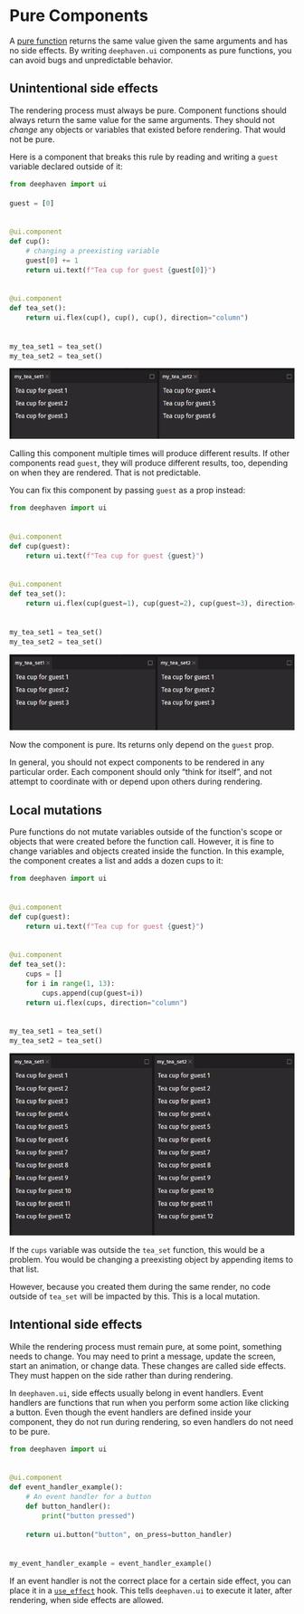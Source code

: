 # Pure Components

A [pure function](https://en.wikipedia.org/wiki/Pure_function) returns the same value given the same arguments and has no side effects. By writing `deephaven.ui` components as pure functions, you can avoid bugs and unpredictable behavior.

## Unintentional side effects

The rendering process must always be pure. Component functions should always return the same value for the same arguments. They should not _change_ any objects or variables that existed before rendering. That would not be pure.

Here is a component that breaks this rule by reading and writing a `guest` variable declared outside of it:

```python
from deephaven import ui

guest = [0]


@ui.component
def cup():
    # changing a preexisting variable
    guest[0] += 1
    return ui.text(f"Tea cup for guest {guest[0]}")


@ui.component
def tea_set():
    return ui.flex(cup(), cup(), cup(), direction="column")


my_tea_set1 = tea_set()
my_tea_set2 = tea_set()
```

![side effects](../_assets/pure_components1.png)

Calling this component multiple times will produce different results. If other components read `guest`, they will produce different results, too, depending on when they are rendered. That is not predictable.

You can fix this component by passing `guest` as a prop instead:

```python
from deephaven import ui


@ui.component
def cup(guest):
    return ui.text(f"Tea cup for guest {guest}")


@ui.component
def tea_set():
    return ui.flex(cup(guest=1), cup(guest=2), cup(guest=3), direction="column")


my_tea_set1 = tea_set()
my_tea_set2 = tea_set()
```

![side effects 2](../_assets/pure_components2.png)

Now the component is pure. Its returns only depend on the `guest` prop.

In general, you should not expect components to be rendered in any particular order. Each component should only “think for itself”, and not attempt to coordinate with or depend upon others during rendering.

## Local mutations

Pure functions do not mutate variables outside of the function's scope or objects that were created before the function call. However, it is fine to change variables and objects created inside the function. In this example, the component creates a list and adds a dozen cups to it:

```python
from deephaven import ui


@ui.component
def cup(guest):
    return ui.text(f"Tea cup for guest {guest}")


@ui.component
def tea_set():
    cups = []
    for i in range(1, 13):
        cups.append(cup(guest=i))
    return ui.flex(cups, direction="column")


my_tea_set1 = tea_set()
my_tea_set2 = tea_set()
```

![local mutations](../_assets/pure_components3.png)

If the `cups` variable was outside the `tea_set` function, this would be a problem. You would be changing a preexisting object by appending items to that list.

However, because you created them during the same render, no code outside of `tea_set` will be impacted by this. This is a local mutation.

## Intentional side effects

While the rendering process must remain pure, at some point, something needs to change. You may need to print a message, update the screen, start an animation, or change data. These changes are called side effects. They must happen on the side rather than during rendering.

In `deephaven.ui`, side effects usually belong in event handlers. Event handlers are functions that run when you perform some action like clicking a button. Even though the event handlers are defined inside your component, they do not run during rendering, so even handlers do not need to be pure.

```python
from deephaven import ui


@ui.component
def event_handler_example():
    # An event handler for a button
    def button_handler():
        print("button pressed")

    return ui.button("button", on_press=button_handler)


my_event_handler_example = event_handler_example()
```

If an event handler is not the correct place for a certain side effect, you can place it in a [`use_effect`](../hooks/use_effect.md) hook. This tells `deephaven.ui` to execute it later, after rendering, when side effects are allowed.
